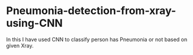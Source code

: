 # Pneumonia-detection-from-xray-using-CNN
In this I have used CNN to classify person has Pneumonia or not based on given Xray. 
